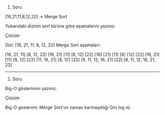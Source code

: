1. Soru

[16,21,11,8,12,22] -> Merge Sort

Yukarıdaki dizinin sort türüne göre aşamalarını yazınız.

Çözüm

Dizi: [16, 21, 11, 8, 12, 22]
Merge Sort aşamaları:

[16, 21, 11] [8, 12, 22]
[16, 21] [11] [8, 12] [22]
[16] [21] [11] [8] [12] [22]
[16, 21] [11] [8, 12] [22]
[11, 16, 21] [8, 12] [22]
[8, 11, 12, 16, 21] [22]
[8, 11, 12, 16, 21, 22]

---------------------------------------------------------------------------------------------------------------------------------

2. Soru

Big-O gösterimini yazınız.

Çözüm

Big-O gösterimi: Merge Sort'un zaman karmaşıklığı O(n log n).
